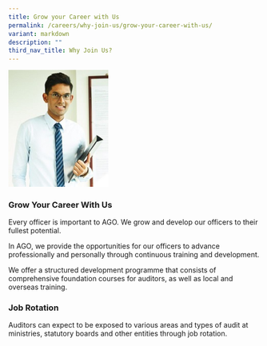 ```yaml
---
title: Grow your Career with Us
permalink: /careers/why-join-us/grow-your-career-with-us/
variant: markdown
description: ""
third_nav_title: Why Join Us?
---
```

<img src="/images/Ameer.jpg" alt="Ameer" style="width:200px;">

### Grow Your Career With Us

Every officer is important to AGO. We grow and develop our officers to their fullest potential.

In AGO, we provide the opportunities for our officers to advance professionally and personally through continuous training and development.

We offer a structured development programme that consists of comprehensive foundation courses for auditors, as well as local and overseas training.

### Job Rotation

Auditors can expect to be exposed to various areas and types of audit at ministries, statutory boards and other entities through job rotation.